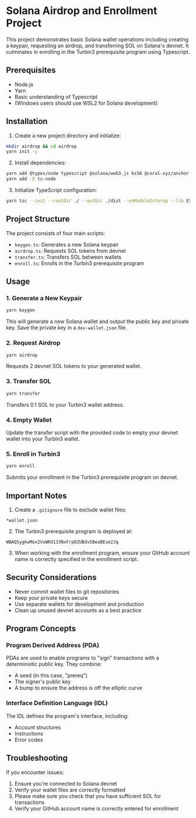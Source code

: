 # Solana Airdrop and Enrollment Project

This project demonstrates basic Solana wallet operations including creating a keypair, requesting an airdrop, and transferring SOL on Solana's devnet. It culminates in enrolling in the Turbin3 prerequisite program using Typescript.
## Prerequisites

- Node.js
- Yarn
- Basic understanding of Typescript
- (Windows users should use WSL2 for Solana development)

## Installation

1. Create a new project directory and initialize:
```bash
mkdir airdrop && cd airdrop
yarn init -y
```

2. Install dependencies:
```bash
yarn add @types/node typescript @solana/web3.js bs58 @coral-xyz/anchor prompt-sync
yarn add -D ts-node
```

3. Initialize TypeScript configuration:
```bash
yarn tsc --init --rootDir ./ --outDir ./dist --esModuleInterop --lib ES2019 --module commonjs --resolveJsonModule true --noImplicitAny true
```

## Project Structure

The project consists of four main scripts:
- `keygen.ts`: Generates a new Solana keypair
- `airdrop.ts`: Requests SOL tokens from devnet
- `transfer.ts`: Transfers SOL between wallets
- `enroll.ts`: Enrolls in the Turbin3 prerequisite program

## Usage

### 1. Generate a New Keypair
```bash
yarn keygen
```
This will generate a new Solana wallet and output the public key and private key. Save the private key in a `dev-wallet.json` file.

### 2. Request Airdrop
```bash
yarn airdrop
```
Requests 2 devnet SOL tokens to your generated wallet.

### 3. Transfer SOL
```bash
yarn transfer
```
Transfers 0.1 SOL to your Turbin3 wallet address.

### 4. Empty Wallet
Update the transfer script with the provided code to empty your devnet wallet into your Turbin3 wallet.

### 5. Enroll in Turbin3
```bash
yarn enroll
```
Submits your enrollment in the Turbin3 prerequisite program on devnet.

## Important Notes

1. Create a `.gitignore` file to exclude wallet files:
```
*wallet.json
```

2. The Turbin3 prerequisite program is deployed at:
```
WBAQSygkwMox2VuWKU133NxFrpDZUBdvSBeaBEue2Jq
```

3. When working with the enrollment program, ensure your GitHub account name is correctly specified in the enrollment script.

## Security Considerations

- Never commit wallet files to git repositories
- Keep your private keys secure
- Use separate wallets for development and production
- Clean up unused devnet accounts as a best practice

## Program Concepts

### Program Derived Address (PDA)
PDAs are used to enable programs to "sign" transactions with a deterministic public key. They combine:
- A seed (in this case, "prereq")
- The signer's public key
- A bump to ensure the address is off the elliptic curve

### Interface Definition Language (IDL)
The IDL defines the program's interface, including:
- Account structures
- Instructions
- Error codes

## Troubleshooting

If you encounter issues:
1. Ensure you're connected to Solana devnet
2. Verify your wallet files are correctly formatted
3. Please make sure you check that you have sufficient SOL for transactions
4. Verify your GitHub account name is correctly entered for enrollment
